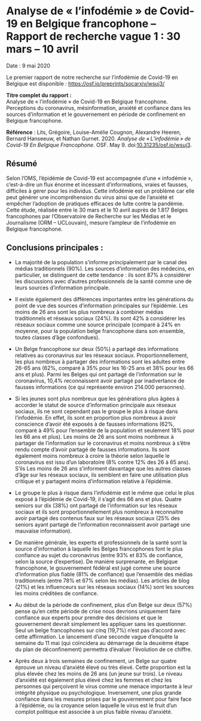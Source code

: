 # Analyse de « l’infodémie » de Covid-19 en Belgique francophone – Rapport de recherche vague 1 : 30 mars – 10 avril

Date : 9 mai 2020

Le premier rapport de notre recherche sur l’infodémie de Covid-19 en Belgique est disponible : [](https://osf.io/xvhk3/)https://osf.io/preprints/socarxiv/wsuj3/

**Titre complet du rapport :**  
Analyse de « l’infodémie » de Covid-19 en Belgique francophone. Perceptions du coronavirus, mésinformation, anxiété et confiance dans les sources d’information et le gouvernement en période de confinement en Belgique francophone.

**Référence** : Lits, Grégoire, Louise-Amélie Cougnon, Alexandre Heeren, Bernard Hanseeuw, et Nathan Gurnet. 2020. _Analyse de « L’infodémie » de Covid-19 En Belgique Francophone_. OSF. May 9. doi:[10.31235/osf.io/wsuj3](https://doi.org/10.31235/osf.io/wsuj3).

## Résumé

Selon l’OMS, l’épidémie de Covid-19 est accompagnée d’une « infodémie », c’est-à-dire un flux énorme et incessant d’informations, vraies et fausses, difficiles à gérer pour les individus. Cette infodémie est un problème car elle peut générer une incompréhension du virus ainsi que de l’anxiété et empêcher l’adoption de pratiques efficaces de lutte contre la pandémie. Cette étude, réalisée entre le 30 mars et le 10 avril auprès de 1.817 Belges francophones par l’Observatoire de Recherche sur les Médias et le Journalisme (ORM – UCLouvain), mesure l’ampleur de l’infodémie en Belgique francophone.

## Conclusions principales :

* La majorité de la population s’informe principalement par le canal des médias traditionnels (90%). Les sources d’information des médecins, en particulier, se distinguent de cette tendance : ils sont 87% à considérer les discussions avec d’autres professionnels de la santé comme une de leurs sources d’information principale.

* Il existe également des différences importantes entre les générations du point de vue des sources d’information principales sur l’épidémie. Les moins de 26 ans sont les plus nombreux à combiner médias traditionnels et réseaux sociaux (24%). Ils sont 42% à considérer les réseaux sociaux comme une source principale (comparé à 24% en moyenne, pour la population belge francophone dans son ensemble, toutes classes d’âge confondues).

* Un Belge francophone sur deux (50%) a partagé des informations relatives au coronavirus sur les réseaux sociaux. Proportionnellement, les plus nombreux à partager des informations sont les adultes entre 26-65 ans (62%, comparé à 35% pour les 16-25 ans et 38% pour les 66 ans et plus). Parmi les Belges qui ont partagé de l’information sur le coronavirus, 10,4% reconnaissent avoir partagé par inadvertance de fausses informations (ce qui représente environ 214.000 personnes).

* Si les jeunes sont plus nombreux que les générations plus âgées à accorder le statut de source d’information principale aux réseaux sociaux, ils ne sont cependant pas le groupe le plus à risque dans l’infodémie. En effet, ils sont en proportion plus nombreux à avoir conscience d’avoir été exposés à de fausses informations (62%, comparé à 49% pour l’ensemble de la population et seulement 18% pour les 66 ans et plus). Les moins de 26 ans sont moins nombreux à partager de l’information sur le coronavirus et moins nombreux à s’être rendu compte d’avoir partagé de fausses informations. Ils sont également moins nombreux à croire la théorie selon laquelle le coronavirus est issu d’un laboratoire (8% contre 12% des 26 à 65 ans). S’ils Les moins de 26 ans s’informent davantage que les autres classes d’âge sur les réseaux sociaux, ils semblent en faire une utilisation plus critique et y partagent moins d’information relative à l’épidémie.

* Le groupe le plus à risque dans l’infodémie est le même que celui le plus exposé à l’épidémie de Covid-19, il s’agit des 66 ans et plus. Quatre seniors sur dix (38%) ont partagé de l’information sur les réseaux sociaux et ils sont proportionnellement plus nombreux à reconnaitre avoir partagé des contenus faux sur les réseaux sociaux (25% des seniors ayant partagé de l’information reconnaissent avoir partagé une mauvaise information).

* De manière générale, les experts et professionnels de la santé sont la source d’information à laquelle les Belges francophones font le plus confiance au sujet du coronavirus (entre 93% et 83% de confiance, selon la source d’expertise). De manière surprenante, en Belgique francophone, le gouvernement fédéral est jugé comme une source d’information plus fiable (81% de confiance) que l’ensemble des médias traditionnels (entre 78% et 67% selon les médias). Les articles de blog (21%) et les influenceurs sur les réseaux sociaux (14%) sont les sources les moins créditées de confiance.

* Au début de la période de confinement, plus d’un Belge sur deux (57%) pense qu’en cette période de crise nous devrions uniquement faire confiance aux experts pour prendre des décisions et que le gouvernement devrait simplement les appliquer sans les questionner. Seul un belge francophones sur cinq (19,7%) n’est pas d’accord avec cette affirmation. Le lancement d’une seconde vague d’enquête la semaine du 11 mai (qui coïncidera au démarrage de la deuxième étape du plan de déconfinement) permettra d’évaluer l’évolution de ce chiffre.

* Après deux à trois semaines de confinement, un Belge sur quatre éprouve un niveau d’anxiété élevé ou très élevé. Cette proportion est la plus élevée chez les moins de 26 ans (un jeune sur trois). Le niveau d’anxiété est également plus élevé chez les femmes et chez les personnes qui perçoivent le virus comme une menace importante à leur intégrité physique ou psychologique. Inversement, une plus grande confiance dans les mesures prises par le gouvernement pour faire face à l’épidémie, ou la croyance selon laquelle le virus est le fruit d’un complot politique est associée à un plus faible niveau d’anxiété.
